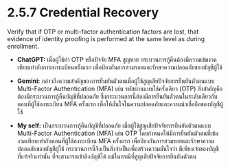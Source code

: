 # 2.5.7 Credential Recovery

Verify that if OTP or multi-factor authentication factors are lost, that evidence of identity proofing is performed at the same level as during enrollment.

- **ChatGPT:** เมื่อผู้ใช้ทำ OTP หรือปัจจัย MFA สูญหาย กระบวนการกู้คืนต้องมีความเข้มงวดเทียบเท่ากับการลงทะเบียนครั้งแรก เพื่อป้องกันการสวมรอยและรักษาความปลอดภัยของบัญชีผู้ใช้

- **Gemini:** กล่าวถึงความสำคัญของการยืนยันตัวตนเมื่อผู้ใช้สูญเสียปัจจัยการยืนยันตัวตนแบบ Multi-Factor Authentication (MFA) เช่น รหัสผ่านแบบใช้ครั้งเดียว (OTP) สิ่งสำคัญคือต้องมีกระบวนการกู้คืนบัญชีที่ปลอดภัย ซึ่งกระบวนการนี้ต้องมีการยืนยันตัวตนในระดับเดียวกับตอนที่ผู้ใช้ลงทะเบียน MFA ครั้งแรก เพื่อให้มั่นใจในความปลอดภัยและความน่าเชื่อถือของบัญชีผู้ใช้

- **My self:** เป็นกระบวนการกู้คืนบัญชีที่ปลอดภัย เมื่อผู้ใช้สูญเสียปัจจัยการยืนยันตัวตนแบบ Multi-Factor Authentication (MFA) เช่น OTP โดยกำหนดให้มีการยืนยันตัวตนที่เข้มงวดเทียบเท่ากับตอนที่ผู้ใช้ลงทะเบียน MFA ครั้งแรก เพื่อป้องกันการสวมรอยและรักษาความปลอดภัยของบัญชีผู้ใช้ กระบวนการนี้จึงเป็นสิ่งจำเป็นเพื่อสร้างความมั่นใจว่า มีเพียงเจ้าของบัญชีที่แท้จริงเท่านั้น ที่จะสามารถเข้าถึงบัญชีได้ แม้ในกรณีที่สูญเสียปัจจัยการยืนยันตัวตน
